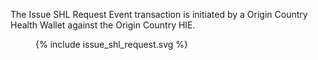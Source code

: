 The Issue SHL Request Event transaction is initiated by a Origin Country Health Wallet against the Origin Country HIE.


<figure>
{% include issue_shl_request.svg %}
</figure>